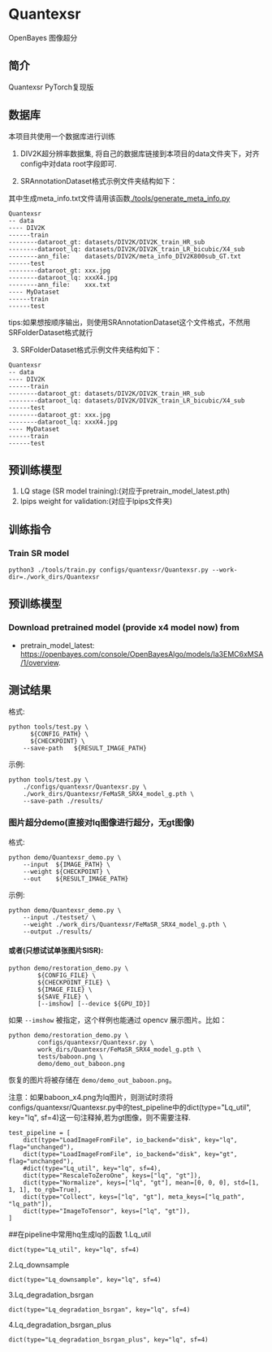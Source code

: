 # Quantexsr
OpenBayes 图像超分

## 简介
Quantexsr PyTorch复现版



## 数据库
本项目共使用一个数据库进行训练
1. DIV2K超分辨率数据集,
将自己的数据库链接到本项目的data文件夹下，对齐config中对data root字段即可.

2. SRAnnotationDataset格式示例文件夹结构如下：

其中生成meta_info.txt文件请用该函数[./tools/generate_meta_info.py](./tools/generate_meta_info.py)
```
Quantexsr
-- data
---- DIV2K
------train
--------dataroot_gt: datasets/DIV2K/DIV2K_train_HR_sub
--------dataroot_lq: datasets/DIV2K/DIV2K_train_LR_bicubic/X4_sub
--------ann_file:    datasets/DIV2K/meta_info_DIV2K800sub_GT.txt
------test
--------dataroot_gt: xxx.jpg
--------dataroot_lq: xxxX4.jpg
--------ann_file:    xxx.txt
---- MyDataset
------train
------test
```
tips:如果想按顺序输出，则使用SRAnnotationDataset这个文件格式，不然用SRFolderDataset格式就行

3. SRFolderDataset格式示例文件夹结构如下：
```
Quantexsr
-- data
---- DIV2K
------train
--------dataroot_gt: datasets/DIV2K/DIV2K_train_HR_sub
--------dataroot_lq: datasets/DIV2K/DIV2K_train_LR_bicubic/X4_sub
------test
--------dataroot_gt: xxx.jpg
--------dataroot_lq: xxxX4.jpg
---- MyDataset
------train
------test
```




## 预训练模型
1. LQ stage (SR model training):(对应于pretrain_model_latest.pth)
2. lpips weight for validation:(对应于lpips文件夹)





## 训练指令

### Train SR model

```
python3 ./tools/train.py configs/quantexsr/Quantexsr.py --work-dir=./work_dirs/Quantexsr
```





## 预训练模型
### Download pretrained model (**provide x4 model now**) from
- pretrain_model_latest: https://openbayes.com/console/OpenBayesAlgo/models/Ia3EMC6xMSA/1/overview.



## 测试结果
格式:
```
python tools/test.py \
	  ${CONFIG_PATH} \
	  ${CHECKPOINT} \
	--save-path   ${RESULT_IMAGE_PATH}
```
示例:

```
python tools/test.py \
	./configs/quantexsr/Quantexsr.py \
	./work_dirs/Quantexsr/FeMaSR_SRX4_model_g.pth \
	--save-path ./results/
```


### 图片超分demo(直接对lq图像进行超分，无gt图像)
格式:

```
python demo/Quantexsr_demo.py \
	--input  ${IMAGE_PATH} \
	--weight ${CHECKPOINT} \
	--out    ${RESULT_IMAGE_PATH}
```
示例:

```
python demo/Quantexsr_demo.py \
	--input ./testset/ \
	--weight ./work_dirs/Quantexsr/FeMaSR_SRX4_model_g.pth \
	--output ./results/
```

#### 或者(只想试试单张图片SISR):
```
python demo/restoration_demo.py \
        ${CONFIG_FILE} \
        ${CHECKPOINT_FILE} \
        ${IMAGE_FILE} \
        ${SAVE_FILE} \
        [--imshow] [--device ${GPU_ID}]
```

如果 `--imshow` 被指定，这个样例也能通过 opencv 展示图片。比如：

```shell
python demo/restoration_demo.py \
        configs/quantexsr/Quantexsr.py \
        work_dirs/Quantexsr/FeMaSR_SRX4_model_g.pth \
        tests/baboon.png \
        demo/demo_out_baboon.png
```
恢复的图片将被存储在 `demo/demo_out_baboon.png`。

注意：如果baboon_x4.png为lq图片，则测试时须将configs/quantexsr/Quantexsr.py中的test_pipeline中的dict(type="Lq_util", key="lq", sf=4)这一句注释掉,若为gt图像，则不需要注释.
```
test_pipeline = [
    dict(type="LoadImageFromFile", io_backend="disk", key="lq", flag="unchanged"),
    dict(type="LoadImageFromFile", io_backend="disk", key="gt", flag="unchanged"),
    #dict(type="Lq_util", key="lq", sf=4),
    dict(type="RescaleToZeroOne", keys=["lq", "gt"]),
    dict(type="Normalize", keys=["lq", "gt"], mean=[0, 0, 0], std=[1, 1, 1], to_rgb=True),
    dict(type="Collect", keys=["lq", "gt"], meta_keys=["lq_path", "lq_path"]),
    dict(type="ImageToTensor", keys=["lq", "gt"]),
]
```

##在pipeline中常用hq生成lq的函数
1.Lq_util
```
dict(type="Lq_util", key="lq", sf=4)
```
2.Lq_downsample
```
dict(type="Lq_downsample", key="lq", sf=4)
```
3.Lq_degradation_bsrgan
```
dict(type="Lq_degradation_bsrgan", key="lq", sf=4)
```
4.Lq_degradation_bsrgan_plus
```
dict(type="Lq_degradation_bsrgan_plus", key="lq", sf=4)
```
